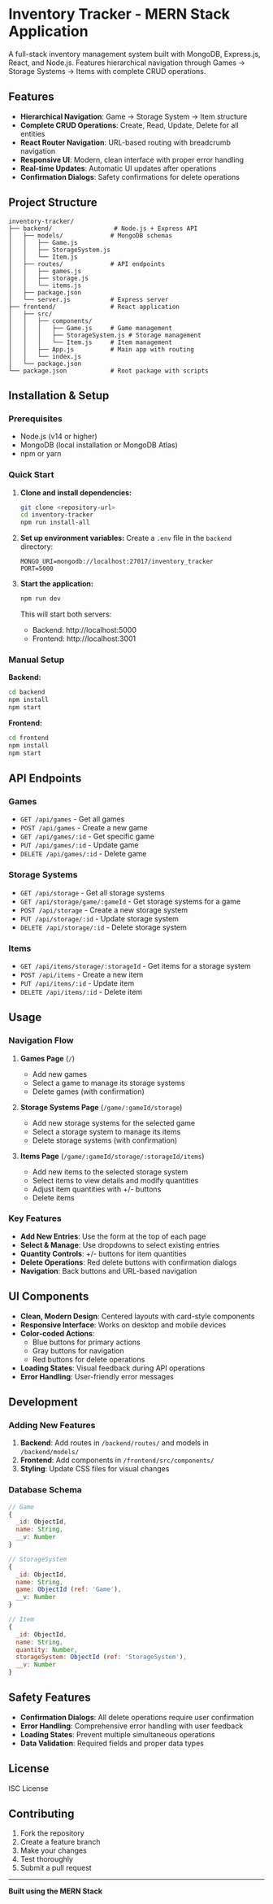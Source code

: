 # Inventory Tracker - MERN Stack Application

A full-stack inventory management system built with MongoDB, Express.js, React, and Node.js. Features hierarchical navigation through Games → Storage Systems → Items with complete CRUD operations.

## Features

- **Hierarchical Navigation**: Game → Storage System → Item structure
- **Complete CRUD Operations**: Create, Read, Update, Delete for all entities
- **React Router Navigation**: URL-based routing with breadcrumb navigation
- **Responsive UI**: Modern, clean interface with proper error handling
- **Real-time Updates**: Automatic UI updates after operations
- **Confirmation Dialogs**: Safety confirmations for delete operations

## Project Structure

```
inventory-tracker/
├── backend/                 # Node.js + Express API
│   ├── models/             # MongoDB schemas
│   │   ├── Game.js
│   │   ├── StorageSystem.js
│   │   └── Item.js
│   ├── routes/             # API endpoints
│   │   ├── games.js
│   │   ├── storage.js
│   │   └── items.js
│   ├── package.json
│   └── server.js           # Express server
├── frontend/               # React application
│   ├── src/
│   │   ├── components/
│   │   │   ├── Game.js     # Game management
│   │   │   ├── StorageSystem.js # Storage management
│   │   │   └── Item.js     # Item management
│   │   ├── App.js          # Main app with routing
│   │   └── index.js
│   └── package.json
└── package.json            # Root package with scripts
```

## Installation & Setup

### Prerequisites
- Node.js (v14 or higher)
- MongoDB (local installation or MongoDB Atlas)
- npm or yarn

### Quick Start

1. **Clone and install dependencies:**
   ```bash
   git clone <repository-url>
   cd inventory-tracker
   npm run install-all
   ```

2. **Set up environment variables:**
   Create a `.env` file in the `backend` directory:
   ```env
   MONGO_URI=mongodb://localhost:27017/inventory_tracker
   PORT=5000
   ```

3. **Start the application:**
   ```bash
   npm run dev
   ```

   This will start both servers:
   - Backend: http://localhost:5000
   - Frontend: http://localhost:3001

### Manual Setup

**Backend:**
```bash
cd backend
npm install
npm start
```

**Frontend:**
```bash
cd frontend
npm install
npm start
```

## API Endpoints

### Games
- `GET /api/games` - Get all games
- `POST /api/games` - Create a new game
- `GET /api/games/:id` - Get specific game
- `PUT /api/games/:id` - Update game
- `DELETE /api/games/:id` - Delete game

### Storage Systems
- `GET /api/storage` - Get all storage systems
- `GET /api/storage/game/:gameId` - Get storage systems for a game
- `POST /api/storage` - Create a new storage system
- `PUT /api/storage/:id` - Update storage system
- `DELETE /api/storage/:id` - Delete storage system

### Items
- `GET /api/items/storage/:storageId` - Get items for a storage system
- `POST /api/items` - Create a new item
- `PUT /api/items/:id` - Update item
- `DELETE /api/items/:id` - Delete item

## Usage

### Navigation Flow

1. **Games Page** (`/`)
   - Add new games
   - Select a game to manage its storage systems
   - Delete games (with confirmation)

2. **Storage Systems Page** (`/game/:gameId/storage`)
   - Add new storage systems for the selected game
   - Select a storage system to manage its items
   - Delete storage systems (with confirmation)

3. **Items Page** (`/game/:gameId/storage/:storageId/items`)
   - Add new items to the selected storage system
   - Select items to view details and modify quantities
   - Adjust item quantities with +/- buttons
   - Delete items

### Key Features

- **Add New Entries**: Use the form at the top of each page
- **Select & Manage**: Use dropdowns to select existing entries
- **Quantity Controls**: +/- buttons for item quantities
- **Delete Operations**: Red delete buttons with confirmation dialogs
- **Navigation**: Back buttons and URL-based navigation

## UI Components

- **Clean, Modern Design**: Centered layouts with card-style components
- **Responsive Interface**: Works on desktop and mobile devices
- **Color-coded Actions**: 
  - Blue buttons for primary actions
  - Gray buttons for navigation
  - Red buttons for delete operations
- **Loading States**: Visual feedback during API operations
- **Error Handling**: User-friendly error messages

## Development

### Adding New Features

1. **Backend**: Add routes in `/backend/routes/` and models in `/backend/models/`
2. **Frontend**: Add components in `/frontend/src/components/`
3. **Styling**: Update CSS files for visual changes

### Database Schema

```javascript
// Game
{
  _id: ObjectId,
  name: String,
  __v: Number
}

// StorageSystem
{
  _id: ObjectId,
  name: String,
  game: ObjectId (ref: 'Game'),
  __v: Number
}

// Item
{
  _id: ObjectId,
  name: String,
  quantity: Number,
  storageSystem: ObjectId (ref: 'StorageSystem'),
  __v: Number
}
```

## Safety Features

- **Confirmation Dialogs**: All delete operations require user confirmation
- **Error Handling**: Comprehensive error handling with user feedback
- **Loading States**: Prevent multiple simultaneous operations
- **Data Validation**: Required fields and proper data types

## License

ISC License

## Contributing

1. Fork the repository
2. Create a feature branch
3. Make your changes
4. Test thoroughly
5. Submit a pull request

---

**Built using the MERN Stack**

